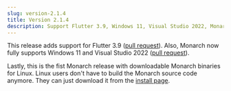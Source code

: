 ```yaml
---
slug: version-2.1.4
title: Version 2.1.4
description: Support Flutter 3.9, Windows 11, Visual Studio 2022, Monarch Linux binaries
---
```


This release adds support for Flutter 3.9 ([pull request](https://github.com/Dropsource/monarch/pull/82)). 
Also, Monarch now fully supports Windows 11 and Visual Studio 2022 ([pull request](https://github.com/Dropsource/monarch/pull/81)).

Lastly, this is the fist Monarch release with downloadable Monarch binaries for Linux. 
Linux users don't have to build the Monarch source code anymore. They can just download it 
from the [install page](https://monarchapp.io/docs/install).
 